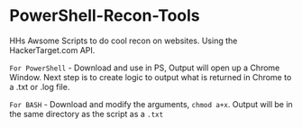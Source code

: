 # PowerShell-Recon-Tools
HHs Awsome Scripts to do cool recon on websites. Using the HackerTarget.com API.

`For PowerShell` - Download and use in PS, Output will open up a Chrome Window. Next step is to create logic to output what is returned in Chrome to a .txt or .log file.

`For BASH` - Download and modify the arguments, `chmod a+x`. Output will be in the same directory as the script as a `.txt` 
